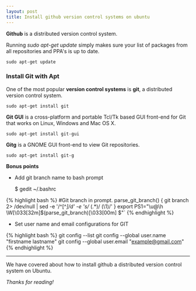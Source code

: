 ```yaml
---
layout: post
title: Install github version control systems on ubuntu
---
```


**Github** is a distributed version control system.

Running
	*sudo apt-get update* simply makes sure your list of packages from all repositories and PPA's is up to date.

	sudo apt-get update

### Install Git with Apt

One of the most popular **version control systems** is **git**, a distributed version control system.

	sudo apt-get install git

**Git GUI** is a cross-platform and portable Tcl/Tk based GUI front-end for Git that works on Linux, Windows and Mac OS X.

	sudo apt-get install git-gui

**Gitg** is a GNOME GUI front-end to view Git repositories.

	sudo apt-get install git-g

**Bonus points**

* Add git branch name to bash prompt

	$ gedit ~/.bashrc

{% highlight bash %}
#Git branch in prompt.
parse_git_branch() {
git branch 2> /dev/null | sed -e '/^[^*]/d' -e 's/* \(.*\)/ (\1)/'
}
export PS1="\u@\h \W\[\033[32m\]\$(parse_git_branch)\[\033[00m\] $"`
{% endhighlight %}

* Set user name and email configurations for GIT

{% highlight bash %}
git config --list
git config --global user.name "firstname lastname"
git config --global user.email "example@gmail.com"
{% endhighlight %}

***

We have covered about how to install github a distributed version control system on Ubuntu.

*Thanks for reading!*
